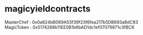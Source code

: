 # magicyieldcontracts

MasterChef : 0x0a824bB069A53f39f23f6fea217b5DB693a8dC83  
MagicToken : 0x5174288b11EE0B1b6bAD1dc1ef07079871c3fBC6  
